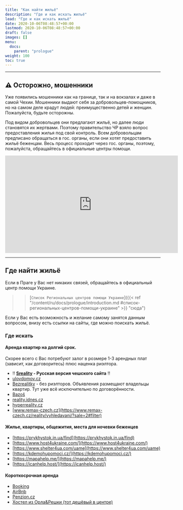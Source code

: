 ```yaml
---
title: "Как найти жильё"
description: "Где и как искать жильё"
lead: "Где и как искать жильё"
date: 2020-10-06T08:48:57+00:00
lastmod: 2020-10-06T08:48:57+00:00
draft: false
images: []
menu:
  docs:
    parent: "prologue"
weight: 100
toc: true
---
```


---

## :warning: Осторожно, мошенники

Уже появились мошенники как на границе, так и на вокзалах и даже в самой Чехии.
Мошенники выдают себя за добровольцев-помощников, но на самом деле крадут людей: преимущественно детей и женщин. Пожалуйста, будьте осторожны.

Под видом добровольцев они предлагают жильё, но далее люди становятся их жертвами.
Поэтому правительство ЧР взяло вопрос предоставления жилья под свой контроль. Всем добровольцам предписано обращаться в гос. органы, если они хотят предоставить жильё беженцам.
Весь процесс проходит через гос. органы, поэтому, пожалуйста, обращайтесь в официальные центры помощи.

<iframe width="560" height="315" src="https://www.youtube-nocookie.com/embed/bmcgvAsd5mA" title="YouTube video player" frameborder="0" allow="accelerometer; autoplay; clipboard-write; encrypted-media; gyroscope; picture-in-picture" allowfullscreen></iframe>

---
## Где найти жильё

Если в Праге у Вас нет никаких связей, обращайтесь в официальный центр помощи Украине. 
> > [`Список Региональных центров помощи Украине`]({{< ref "/content/ru/docs/prologue/introduction.md #список-региональных-центров-помощи-украине" >}} "сюда")

Если у Вас есть возможность и желание самому занятся данным вопросом, внизу есть ссылки на сайты, где можно поискать жильё.


### Где искать
#### Аренда квартир на долгий срок.
Скорее всего с Вас потребуют залог в розмере 1-3 арендных плат (зависит, как договоритесь) плюс наценка риэлтора.

* :bangbang: **[Sreality](https://www.sreality.cz/ru/search/apartments) - Русская версия чешского сайта** :bangbang:
* [ulovdomov.cz](https://www.ulovdomov.cz/vyhledavani/pronajem/%C4%8Cesk%C3%A1%20republika/pomoc-ukrajine)
* [Bezrealitky](https://www.bezrealitky.cz) - без риэлторов. Объявления размещают владельцы квартир. Тут уже всё исключительно по договорённости.
* [Bazoš](https://reality.bazos.cz/pronajmu/byt/)
* [reality.idnes.cz](reality.idnes.cz)
* [hyperreality.cz](hyperreality.cz)
* [www.remax-czech.cz](https://www.remax-czech.cz/reality/vyhledavani/?sale=2#filter)

#### Жилье, квартиры, общежития, места для ночевки беженцев
* [https://prykhystok.in.ua/find](https://prykhystok.in.ua/find)
* [https://www.host4ukraine.com/](https://www.host4ukraine.com/)
* [https://www.shelter4ua.com/uame](https://www.shelter4ua.com/uame)
* [https://kdemohupomoci.cz/](https://kdemohupomoci.cz/)
* [https://mapahelp.me/](https://mapahelp.me/)
* [https://icanhelp.host/](https://icanhelp.host/)

#### Короткосрочная аренда

* [Booking](https://www.booking.com/budget/city/cz/prague.uk.html?aid=356980&label=gog235jc-1DCAMYAig6OP8CSAVYA2g6iAEBmAEFuAEHyAEN2AED6AEB-AECiAIBqAIDuAKj9KeRBsACAdICJDYzZGM1NzZjLTMyODYtNDQ2Zi1iMWM3LTE0YzU4ZjIyMjJjNdgCBOACAQ&sid=227361d5d5d5cc43b078e5e5a10ba84d&lang=uk&soz=1&lang_click=other;cdl=cs;lang_changed=1)
* [AirBnb](https://www.airbnb.com.ua/?_set_bev_on_new_domain=1646918234_MDU1YTY0Mjk4NTY4)
* [Penzion.cz](https://www.penzion.cz)
* [Хостел из Орла&Решки (тот дешёвый в центре)](https://www.czech-inn.com)

